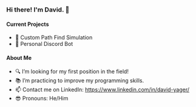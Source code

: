 ### Hi there! I'm David. 👋

#### Current Projects

- 🧠 Custom Path Find Simulation
- 🤖 Personal Discord Bot

#### About Me

- 🔍 I’m looking for my first position in the field!
- 📚 I’m practicing to improve my programming skills.
- 📫 Contact me on LinkedIn: https://www.linkedin.com/in/david-yager/
- 😎 Pronouns: He/Him



